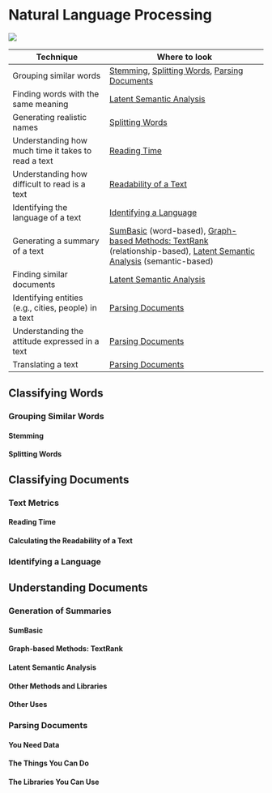 # Natural Language Processing

![](https://docs.microsoft.com/en-us/azure/architecture/data-guide/images/data-warehousing.png)

Technique | Where to look
----------|--------------
Grouping similar words |[Stemming](), [Splitting Words](), [Parsing Documents]()
Finding words with the same meaning | [Latent Semantic Analysis]()
Generating realistic names | [Splitting Words]()
Understanding how much time it takes to read a text	| [Reading Time]()
Understanding how difficult to read is a text	| [Readability of a Text]()
Identifying the language of a text | [Identifying a Language]()
Generating a summary of a text | [SumBasic]() (word-based), [Graph-based Methods: TextRank]() (relationship-based), [Latent Semantic Analysis]() (semantic-based)
Finding similar documents | [Latent Semantic Analysis]()
Identifying entities (e.g., cities, people) in a text | [Parsing Documents]()
Understanding the attitude expressed in a text| [Parsing Documents]()
Translating a text| [Parsing Documents]()

## Classifying Words
### Grouping Similar Words
#### Stemming
#### Splitting Words
## Classifying Documents
### Text Metrics
#### Reading Time
#### Calculating the Readability of a Text
### Identifying a Language
## Understanding Documents
### Generation of Summaries
#### SumBasic
#### Graph-based Methods: TextRank
#### Latent Semantic Analysis
#### Other Methods and Libraries
#### Other Uses
### Parsing Documents
#### You Need Data
#### The Things You Can Do
#### The Libraries You Can Use

